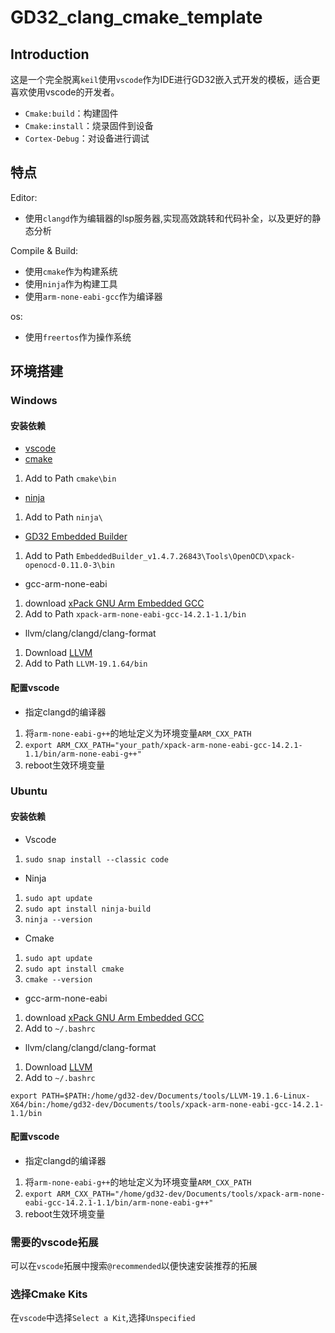 # GD32_clang_cmake_template

## Introduction

这是一个完全脱离`keil`使用`vscode`作为IDE进行GD32嵌入式开发的模板，适合更喜欢使用vscode的开发者。
- `Cmake:build`：构建固件
- `Cmake:install`：烧录固件到设备
- `Cortex-Debug`：对设备进行调试

## 特点

Editor:
- 使用`clangd`作为编辑器的lsp服务器,实现高效跳转和代码补全，以及更好的静态分析

Compile & Build:
- 使用`cmake`作为构建系统
- 使用`ninja`作为构建工具
- 使用`arm-none-eabi-gcc`作为编译器

os:
- 使用`freertos`作为操作系统

## 环境搭建

### Windows

#### 安装依赖

- [vscode](https://code.visualstudio.com/Download)
- [cmake](https://cmake.org/download/)
1. Add to Path `cmake\bin`
- [ninja](https://github.com/ninja-build/ninja/releases/tag/v1.12.1)
1. Add to Path `ninja\`
- [GD32 Embedded Builder](https://www.gd32mcu.com/cn/download)
1. Add to Path `EmbeddedBuilder_v1.4.7.26843\Tools\OpenOCD\xpack-openocd-0.11.0-3\bin`
- gcc-arm-none-eabi
1. download [xPack GNU Arm Embedded GCC](https://github.com/xpack-dev-tools/arm-none-eabi-gcc-xpack/releases/tag/v14.2.1-1.1)
2. Add to Path `xpack-arm-none-eabi-gcc-14.2.1-1.1/bin`
- llvm/clang/clangd/clang-format
1. Download [LLVM](https://github.com/llvm/llvm-project/releases/tag/llvmorg-19.1.6)
2. Add to Path `LLVM-19.1.64/bin`

#### 配置vscode
- 指定clangd的编译器
1. 将`arm-none-eabi-g++`的地址定义为环境变量`ARM_CXX_PATH`
2. `export ARM_CXX_PATH="your_path/xpack-arm-none-eabi-gcc-14.2.1-1.1/bin/arm-none-eabi-g++"`
3. reboot生效环境变量 

### Ubuntu

#### 安装依赖

- Vscode
1. `sudo snap install --classic code`

- Ninja
1. `sudo apt update`
2. `sudo apt install ninja-build`
3. `ninja --version`

- Cmake
1. `sudo apt update`
2. `sudo apt install cmake`
3. `cmake --version`

- gcc-arm-none-eabi
1. download [xPack GNU Arm Embedded GCC](https://github.com/xpack-dev-tools/arm-none-eabi-gcc-xpack/releases/tag/v14.2.1-1.1)
2. Add to `~/.bashrc`

- llvm/clang/clangd/clang-format
1. Download [LLVM](https://github.com/llvm/llvm-project/releases/tag/llvmorg-19.1.6)
2. Add to `~/.bashrc`
```
export PATH=$PATH:/home/gd32-dev/Documents/tools/LLVM-19.1.6-Linux-X64/bin:/home/gd32-dev/Documents/tools/xpack-arm-none-eabi-gcc-14.2.1-1.1/bin
```

#### 配置vscode
- 指定clangd的编译器
1. 将`arm-none-eabi-g++`的地址定义为环境变量`ARM_CXX_PATH`
2. `export ARM_CXX_PATH="/home/gd32-dev/Documents/tools/xpack-arm-none-eabi-gcc-14.2.1-1.1/bin/arm-none-eabi-g++"`
3. reboot生效环境变量   

### 需要的vscode拓展

可以在`vscode`拓展中搜索`@recommended`以便快速安装推荐的拓展

### 选择Cmake Kits

在`vscode`中选择`Select a Kit`,选择`Unspecified`
